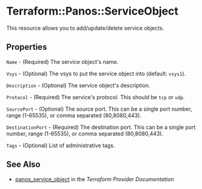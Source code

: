 # Terraform::Panos::ServiceObject

This resource allows you to add/update/delete service objects.

## Properties

`Name` - (Required) The service object's name.

`Vsys` - (Optional) The vsys to put the service object into (default:
`vsys1`).

`Description` - (Optional) The service object's description.

`Protocol` - (Required) The service's protocol.  This should be `tcp` or
`udp`.

`SourcePort` - (Optional) The source port.  This can be a single port
number, range (1-65535), or comma separated (80,8080,443).

`DestinationPort` - (Required) The destination port.  This can be a single
port number, range (1-65535), or comma separated (80,8080,443).

`Tags` - (Optional) List of administrative tags.


## See Also

* [panos_service_object](https://www.terraform.io/docs/providers/panos/r/service_object.html) in the _Terraform Provider Documentation_